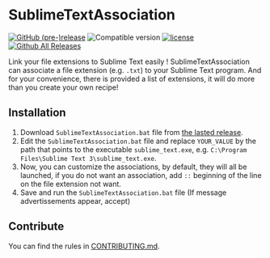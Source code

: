# SublimeTextAssociation

[![GitHub (pre-)release](https://img.shields.io/github/release/glaived/SublimeTextAssociation/all.svg?style=flat-square)]() ![Compatible version](http://img.shields.io/badge/Windows->=W2000-lightgrey.svg?style=flat-square) [![license](https://img.shields.io/github/license/glaived/SublimeTextAssociation.svg?style=flat-square)]() [![Github All Releases](https://img.shields.io/github/downloads/glaived/SublimeTextAssociation/total.svg?style=flat-square)]()

Link your file extensions to Sublime Text easily !
SublimeTextAssociation can associate a file extension (e.g. `.txt`) to your Sublime Text program. And for your convenience, there is provided a list of extensions, it will do more than you create your own recipe!

## Installation

1. Download `SublimeTextAssociation.bat` file from [the lasted release](https://github.com/Glaived/SublimeTextAssociation/releases/latest).
2. Edit the `SublimeTextAssociation.bat` file and replace `YOUR_VALUE` by the path that points to the executable `sublime_text.exe`, e.g. `C:\Program Files\Sublime Text 3\sublime_text.exe`.
3. Now, you can customize the associations, by default, they will all be launched, if you do not want an association, add `::` beginning of the line on the file extension not want.
4. Save and run the `SublimeTextAssociation.bat` file (If message advertissements appear, accept)

## Contribute

You can find the rules in [CONTRIBUTING.md](https://github.com/Glaived/SublimeTextAssociation/blob/master/CONTRIBUTING.md).